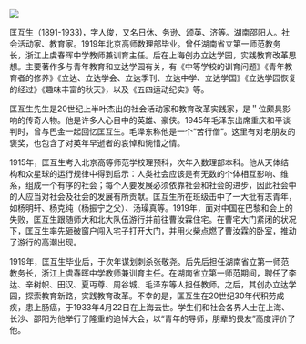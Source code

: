 ![](https://s2.loli.net/2022/09/01/I8cbEK3XzgMkoDw.png)

匡互生（1891-1933)，字人俊，又名日休、务逊、颂英、济等。湖南邵阳人。社会活动家、教育家。1919年北京高师数理部毕业。曾任湖南省立第一师范教务长，浙江上虞春晖中学教师兼训育主任。后在上海创办立达学园，实践教育改革思想。主要著作多与青年教育和立达学园有关，有《中等学校的训育问题》《青年教育者的修养》《立达、立达学会、立达季刊、立达中学、立达学国》《立达学园恢复的经过》《趣味丰富的秋天》，以及《五四运动纪实》等。

  匡互生先生是20世纪上半叶杰出的社会活动家和教育改革实践家，是＂位颇具影响的传奇人物。他是许多人心目中的英雄、豪侠。1945年毛泽东出席重庆和平谈判时，曾与巴金一起回忆匡互生。毛泽东称他是一个“苦行僧”。这里有对老朋友的褒奖，也包含了对英年早逝者的哀悼和惋惜之情。

1915年，匡互生考入北京高等师范学校理预科，次年入数理部本科。他从天体结构和众星球的运行规律中得到启示：人类社会应该是有无数的个体相互影响、维系，组成一个有序的社会；每个人要发展必须依靠社会和社会的进步，因此社会中的人应当对社会及社会的发展有所贡献。匡互生所在班级击中了一大批有志青年，如杨明轩、杨克纯（杨振宁之父）、汤璪真等。1919年，面对中国在巴黎和会上的失败，匡互生跟随师大和北大队伍游行并前往曹汝霖住宅。在曹宅大门紧闭的状况下，匡互生率先砸破窗户闯入宅子打开大门，并用火柴点燃了曹汝霖的卧室，推动了游行的高潮出现。

1919年，匡互生毕业后，于次年谋划刺杀张敬尧。后先后担任湖南省立第一师范教务长，浙江上虞春晖中学教师兼训育主任。在湖南省立第一师范期间，聘任了李达、辛树帜、田汉、夏丏尊、周谷城、毛泽东等人担任教师。之后，其创办立达学园，探索教育新路，实践教育改革。不幸的是，匡互生在20世纪30年代积劳成疾，患上肠癌，于1933年4月22日在上海去世。学生们和社会各界人士在上海、长沙、邵阳为他举行了隆重的追悼大会，以“青年的导师，朋辈的畏友”高度评价了他。